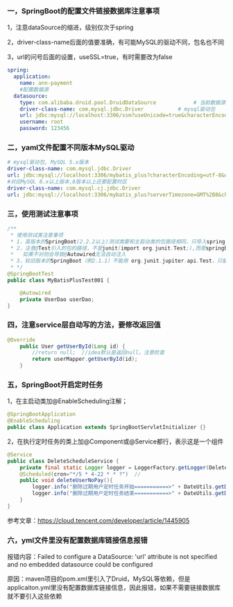 ### 一，SpringBoot的配置文件链接数据库注意事项

1，注意dataSource的缩进，级别仅次于spring

2，driver-class-name后面的值要准确，有可能MySQL的驱动不同，包名也不同

3，url的问号后面的设置，useSSL=true，有时需要改为false

```yaml
spring:
  application:
    name: ann-payment
    #配置数据源
  datasource:
    type: com.alibaba.druid.pool.DruidDataSource            # 当前数据源操作类型
    driver-class-name: com.mysql.jdbc.Driver           # mysql驱动包
    url: jdbc:mysql://localhost:3306/ssm?useUnicode=true&characterEncoding=utf8&zeroDateTimeBehavior=convertToNull&useSSL=false&serverTimezone=GMT%2B8
    username: root
    password: 123456
```

### 二，yaml文件配置不同版本MySQL驱动

```yaml
# mysql驱动包, MySQL 5.x版本
driver-class-name: com.mysql.jdbc.Driver           
url: jdbc:mysql://localhost:3306/mybatis_plus?characterEncoding=utf-8&useSSL=false
#对应MySQL 8.x以上版本,8版本以上还要配置时区
driver-class-name: com.mysql.cj.jdbc.Driver 
url: jdbc:mysql://localhost:3306/mybatis_plus?serverTimezone=GMT%2B8&characterEncoding=utf-8&useSSL=false
```

### 三，使用测试注意事项

```java
/**
 * 使用测试类注意事项
 * 1，高版本的SpringBoot(2.2.2以上)测试类要和主启动类的包路径相同，只导入spring-boot-starter-test依赖就行，不用导入junit依赖；
 * 2，注意@Test引入的包的路径，不是junit(import org.junit.Test;),而是springboot的（import org.junit.jupiter.api.Test）
 *   如果不对则会导致@Autowired无法自动注入
 * 3，较旧版本的SpringBoot（例2.1.1）不能用 org.junit.jupiter.api.Test，只能和junit联用，注意版本我呢提
 * */
@SpringBootTest
public class MyBatisPlusTest001 {

    @Autowired
    private UserDao userDao;
}
```

### 四，注意service层自动写的方法，要修改返回值

```java
@Override
    public User getUserById(Long id) {
        //return null;  //idea默认是返回null，注意检查
        return userMapper.getUserById(id);
    }
```



### 五，SpringBoot开启定时任务

1，在主启动类加@EnableScheduling注解；

```java
@SpringBootApplication
@EnableScheduling
public class Application extends SpringBootServletInitializer {}
```

2，在执行定时任务的类上加@Component或@Service都行，表示这是一个组件

```java
@Service
public class DeleteScheduleService {
    private final static Logger logger = LoggerFactory.getLogger(DeleteScheduleService.class);
    @Scheduled(cron="*/5 * 4-22 * * ?")  //
    public void deleteUserNoPay(){
        logger.info("删除过期用户定时任务开始===========>" + DateUtils.getDateTime());
        logger.info("删除过期用户定时任务结束===========>" + DateUtils.getDateTime());
    }
}
```

参考文章：https://cloud.tencent.com/developer/article/1445905

### 六，yml文件里没有配置数据库链接信息报错

报错内容：Failed to configure a DataSource: 'url' attribute is not specified and no embedded datasource could be configured

原因：maven项目的pom.xml里引入了Druid，MySQL等依赖，但是applicaiton.yml里没有配置数据库链接信息，因此报错，如果不需要链接数据库就不要引入这些依赖